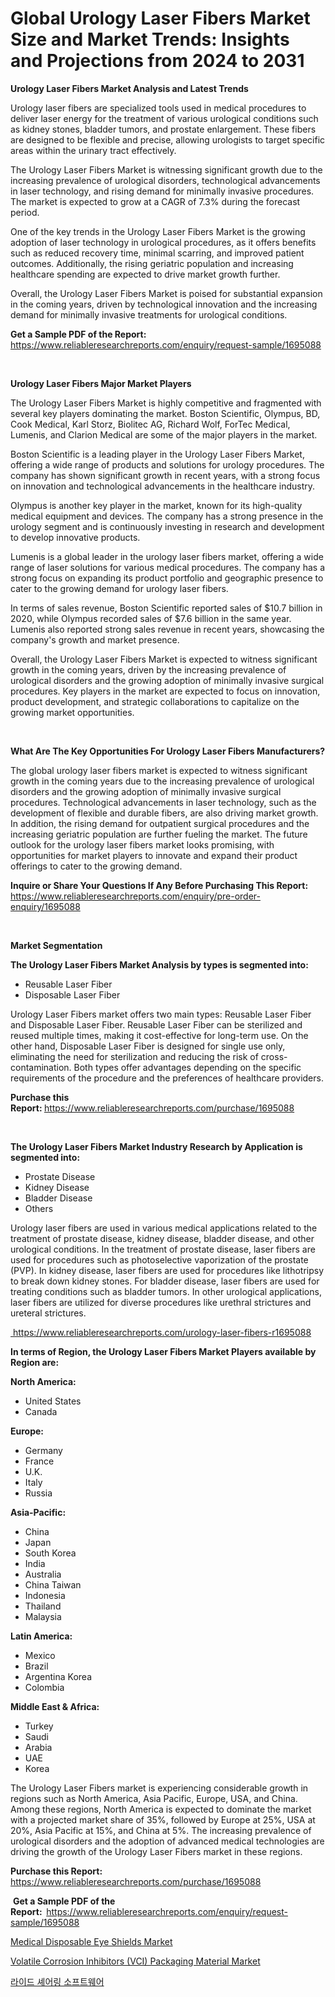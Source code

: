 <p><h1>Global Urology Laser Fibers Market Size and Market Trends: Insights and Projections from 2024 to 2031</h1></p><p><strong>Urology Laser Fibers Market Analysis and Latest Trends</strong></p>
<p><p>Urology laser fibers are specialized tools used in medical procedures to deliver laser energy for the treatment of various urological conditions such as kidney stones, bladder tumors, and prostate enlargement. These fibers are designed to be flexible and precise, allowing urologists to target specific areas within the urinary tract effectively.</p><p>The Urology Laser Fibers Market is witnessing significant growth due to the increasing prevalence of urological disorders, technological advancements in laser technology, and rising demand for minimally invasive procedures. The market is expected to grow at a CAGR of 7.3% during the forecast period.</p><p>One of the key trends in the Urology Laser Fibers Market is the growing adoption of laser technology in urological procedures, as it offers benefits such as reduced recovery time, minimal scarring, and improved patient outcomes. Additionally, the rising geriatric population and increasing healthcare spending are expected to drive market growth further.</p><p>Overall, the Urology Laser Fibers Market is poised for substantial expansion in the coming years, driven by technological innovation and the increasing demand for minimally invasive treatments for urological conditions.</p></p>
<p><strong>Get a Sample PDF of the Report:&nbsp;</strong> <a href="https://www.reliableresearchreports.com/enquiry/request-sample/1695088">https://www.reliableresearchreports.com/enquiry/request-sample/1695088</a></p>
<p>&nbsp;</p>
<p><strong>Urology Laser Fibers Major Market Players</strong></p>
<p><p>The Urology Laser Fibers Market is highly competitive and fragmented with several key players dominating the market. Boston Scientific, Olympus, BD, Cook Medical, Karl Storz, Biolitec AG, Richard Wolf, ForTec Medical, Lumenis, and Clarion Medical are some of the major players in the market.</p><p>Boston Scientific is a leading player in the Urology Laser Fibers Market, offering a wide range of products and solutions for urology procedures. The company has shown significant growth in recent years, with a strong focus on innovation and technological advancements in the healthcare industry.</p><p>Olympus is another key player in the market, known for its high-quality medical equipment and devices. The company has a strong presence in the urology segment and is continuously investing in research and development to develop innovative products.</p><p>Lumenis is a global leader in the urology laser fibers market, offering a wide range of laser solutions for various medical procedures. The company has a strong focus on expanding its product portfolio and geographic presence to cater to the growing demand for urology laser fibers.</p><p>In terms of sales revenue, Boston Scientific reported sales of $10.7 billion in 2020, while Olympus recorded sales of $7.6 billion in the same year. Lumenis also reported strong sales revenue in recent years, showcasing the company's growth and market presence.</p><p>Overall, the Urology Laser Fibers Market is expected to witness significant growth in the coming years, driven by the increasing prevalence of urological disorders and the growing adoption of minimally invasive surgical procedures. Key players in the market are expected to focus on innovation, product development, and strategic collaborations to capitalize on the growing market opportunities.</p></p>
<p>&nbsp;</p>
<p><strong>What Are The Key Opportunities For Urology Laser Fibers Manufacturers?</strong></p>
<p><p>The global urology laser fibers market is expected to witness significant growth in the coming years due to the increasing prevalence of urological disorders and the growing adoption of minimally invasive surgical procedures. Technological advancements in laser technology, such as the development of flexible and durable fibers, are also driving market growth. In addition, the rising demand for outpatient surgical procedures and the increasing geriatric population are further fueling the market. The future outlook for the urology laser fibers market looks promising, with opportunities for market players to innovate and expand their product offerings to cater to the growing demand.</p></p>
<p><strong>Inquire or Share Your Questions If Any Before Purchasing This Report:</strong> <a href="https://www.reliableresearchreports.com/enquiry/pre-order-enquiry/1695088">https://www.reliableresearchreports.com/enquiry/pre-order-enquiry/1695088</a></p>
<p>&nbsp;</p>
<p><strong>Market Segmentation</strong></p>
<p><strong>The Urology Laser Fibers Market Analysis by types is segmented into:</strong></p>
<p><ul><li>Reusable Laser Fiber</li><li>Disposable Laser Fiber</li></ul></p>
<p><p>Urology Laser Fibers market offers two main types: Reusable Laser Fiber and Disposable Laser Fiber. Reusable Laser Fiber can be sterilized and reused multiple times, making it cost-effective for long-term use. On the other hand, Disposable Laser Fiber is designed for single use only, eliminating the need for sterilization and reducing the risk of cross-contamination. Both types offer advantages depending on the specific requirements of the procedure and the preferences of healthcare providers.</p></p>
<p><strong>Purchase this Report:&nbsp;</strong><a href="https://www.reliableresearchreports.com/purchase/1695088">https://www.reliableresearchreports.com/purchase/1695088</a></p>
<p>&nbsp;</p>
<p><strong>The Urology Laser Fibers Market Industry Research by Application is segmented into:</strong></p>
<p><ul><li>Prostate Disease</li><li>Kidney Disease</li><li>Bladder Disease</li><li>Others</li></ul></p>
<p><p>Urology laser fibers are used in various medical applications related to the treatment of prostate disease, kidney disease, bladder disease, and other urological conditions. In the treatment of prostate disease, laser fibers are used for procedures such as photoselective vaporization of the prostate (PVP). In kidney disease, laser fibers are used for procedures like lithotripsy to break down kidney stones. For bladder disease, laser fibers are used for treating conditions such as bladder tumors. In other urological applications, laser fibers are utilized for diverse procedures like urethral strictures and ureteral strictures.</p></p>
<p><a href="https://www.reliableresearchreports.com/urology-laser-fibers-r1695088">&nbsp;https://www.reliableresearchreports.com/urology-laser-fibers-r1695088</a></p>
<p><strong>In terms of Region, the Urology Laser Fibers Market Players available by Region are:</strong></p>
<p>
    <p> <strong> North America: </strong>
        <ul>
            <li>United States</li>
            <li>Canada</li>
        </ul>
        </p> 
    <p> <strong> Europe: </strong>
        <ul>
            <li>Germany</li>
            <li>France</li>
            <li>U.K.</li>
            <li>Italy</li>
            <li>Russia</li>
        </ul>
        </p> 
    <p> <strong> Asia-Pacific: </strong>
        <ul>
            <li>China</li>
            <li>Japan</li>
            <li>South Korea</li>
            <li>India</li>
            <li>Australia</li>
            <li>China Taiwan</li>
            <li>Indonesia</li>
            <li>Thailand</li>
            <li>Malaysia</li>
        </ul>
        </p> 
    <p> <strong> Latin America: </strong>
        <ul>
            <li>Mexico</li>
            <li>Brazil</li>
            <li>Argentina Korea</li>
            <li>Colombia</li>
        </ul>
        </p> 
    <p> <strong> Middle East & Africa: </strong>
        <ul>
            <li>Turkey</li>
            <li>Saudi</li>
            <li>Arabia</li>
            <li>UAE</li>
            <li>Korea</li>
        </ul>
    </p>
    </p>
<p><p>The Urology Laser Fibers market is experiencing considerable growth in regions such as North America, Asia Pacific, Europe, USA, and China. Among these regions, North America is expected to dominate the market with a projected market share of 35%, followed by Europe at 25%, USA at 20%, Asia Pacific at 15%, and China at 5%. The increasing prevalence of urological disorders and the adoption of advanced medical technologies are driving the growth of the Urology Laser Fibers market in these regions.</p></p>
<p><strong>Purchase this Report: </strong><a href="https://www.reliableresearchreports.com/purchase/1695088">https://www.reliableresearchreports.com/purchase/1695088</a></p>
<p>&nbsp;<strong>Get a Sample PDF of the Report:&nbsp;&nbsp;</strong><a href="https://www.reliableresearchreports.com/enquiry/request-sample/1695088">https://www.reliableresearchreports.com/enquiry/request-sample/1695088</a></p>
<p><strong></strong></p>
<p><p><a href="https://github.com/sofayahoo2023/Market-Research-Report-List-4/blob/main/medical-disposable-eye-shields-market.md">Medical Disposable Eye Shields Market</a></p><p><a href="https://issuu.com/reportprime-2/docs/volatile-corrosion-inhibitors-vci-packaging-materi">Volatile Corrosion Inhibitors (VCI) Packaging Material Market</a></p><p><a href="https://github.com/vss5505pa7z1p/Market-Research-Report-List-2/blob/main/365564146226.md">라이드 셰어링 소프트웨어</a></p></p>